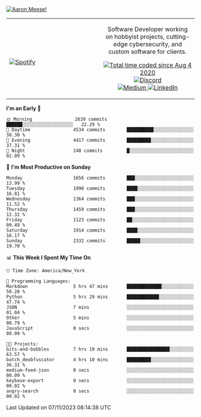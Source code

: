 [![Aaron Meese!](https://user-images.githubusercontent.com/17814535/88975338-a2aabf00-d27f-11ea-963f-8a19608716b4.png)](https://github.com/ajmeese7/readme-ascii "README ASCII")

<!-- Modified from project here: https://github.com/novatorem/novatorem -->
<table width="100%">
  <tr>
  <td width="50%">

&nbsp; <br> [![Spotify](https://ajmeese7.vercel.app/api/spotify)](https://open.spotify.com/user/ajmeese)

  </td>
  <td width="50%">
    <p align="center">
    Software Developer working on hobbyist projects, cutting-edge cybersecurity, and custom software for clients.
    </p>
    <p align="center">
      <a href="https://wakatime.com/@f726891d-3b02-46cd-9b60-e8c59f9e2b14">
        <img src="https://wakatime.com/badge/user/f726891d-3b02-46cd-9b60-e8c59f9e2b14.svg" alt="Total time coded since Aug 4 2020" title="WakaTime" />
      </a>
      <a href="http://link.aaronmeese.com/discord">
        <img src="https://img.shields.io/badge/discord-ajmeese7%234835-369?style=flat-square&logo=discord&logoColor=white&color=purple" alt="Discord" title="Discord">
      </a>
      <br />
      <a href="https://link.aaronmeese.com/medium">
        <img src="https://img.shields.io/badge/medium-ajmeese7-1DB954?style=flat-square&logo=medium&logoColor=white" alt="Medium" title="Medium">
      </a>
      <a href="https://link.aaronmeese.com/linkedin">
        <img src="https://img.shields.io/badge/linkedIn-aaronmeese-1DB954?style=flat-square&logo=linkedin&logoColor=white&color=blue" alt="LinkedIn" title="LinkedIn">
      </a>
    </p>
  </td>

</table>

[//]: <> (The `&nbsp;` is to have Aphelion take up more space)

<!--START_SECTION:waka-->
**I'm an Early 🐤** 

```text
🌞 Morning                2639 commits        ██████░░░░░░░░░░░░░░░░░░░   22.29 % 
🌆 Daytime                4534 commits        ██████████░░░░░░░░░░░░░░░   38.30 % 
🌃 Evening                4417 commits        █████████░░░░░░░░░░░░░░░░   37.31 % 
🌙 Night                  248 commits         █░░░░░░░░░░░░░░░░░░░░░░░░   02.09 % 
```
📅 **I'm Most Productive on Sunday** 

```text
Monday                   1656 commits        ███░░░░░░░░░░░░░░░░░░░░░░   13.99 % 
Tuesday                  1990 commits        ████░░░░░░░░░░░░░░░░░░░░░   16.81 % 
Wednesday                1364 commits        ███░░░░░░░░░░░░░░░░░░░░░░   11.52 % 
Thursday                 1459 commits        ███░░░░░░░░░░░░░░░░░░░░░░   12.32 % 
Friday                   1123 commits        ██░░░░░░░░░░░░░░░░░░░░░░░   09.49 % 
Saturday                 1914 commits        ████░░░░░░░░░░░░░░░░░░░░░   16.17 % 
Sunday                   2332 commits        █████░░░░░░░░░░░░░░░░░░░░   19.70 % 
```


📊 **This Week I Spent My Time On** 

```text
🕑︎ Time Zone: America/New_York

💬 Programming Languages: 
Markdown                 5 hrs 47 mins       █████████████░░░░░░░░░░░░   50.28 % 
Python                   5 hrs 29 mins       ████████████░░░░░░░░░░░░░   47.74 % 
JSON                     7 mins              ░░░░░░░░░░░░░░░░░░░░░░░░░   01.04 % 
Other                    5 mins              ░░░░░░░░░░░░░░░░░░░░░░░░░   00.79 % 
JavaScript               0 secs              ░░░░░░░░░░░░░░░░░░░░░░░░░   00.09 % 

🐱‍💻 Projects: 
bits-and-bobbles         7 hrs 19 mins       ████████████████░░░░░░░░░   63.57 % 
batch_deobfuscator       4 hrs 10 mins       █████████░░░░░░░░░░░░░░░░   36.31 % 
medium-feed-json         0 secs              ░░░░░░░░░░░░░░░░░░░░░░░░░   00.09 % 
keybase-export           0 secs              ░░░░░░░░░░░░░░░░░░░░░░░░░   00.02 % 
angry-search             0 secs              ░░░░░░░░░░░░░░░░░░░░░░░░░   00.02 % 
```


 Last Updated on 07/11/2023 08:14:38 UTC
<!--END_SECTION:waka-->
